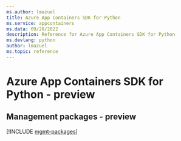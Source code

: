 ```yaml
---
ms.author: lmazuel
title: Azure App Containers SDK for Python
ms.service: appcontainers
ms.data: 09/28/2022
description: Reference for Azure App Containers SDK for Python
ms.devlang: python
author: lmazuel
ms.topic: reference
---
```

# Azure App Containers SDK for Python - preview

## Management packages - preview
[!INCLUDE [mgmt-packages](app-containers-mgmt-index.md)]